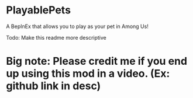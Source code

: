 # PlayablePets
A BepInEx that allows you to play as your pet in Among Us!

Todo: Make this readme more descriptive

# Big note: Please credit me if you end up using this mod in a video. (Ex: github link in desc)
